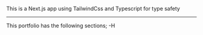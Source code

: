 This is a Next.js app using TailwindCss and Typescript for type safety

---
This portfolio has the following sections;
-H
